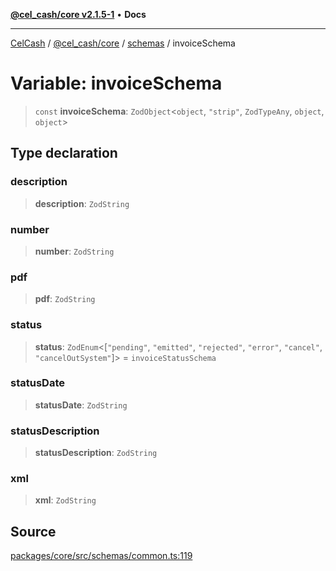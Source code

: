 [**@cel_cash/core v2.1.5-1**](../../README.md) • **Docs**

***

[CelCash](../../../../README.md) / [@cel\_cash/core](../../README.md) / [schemas](../README.md) / invoiceSchema

# Variable: invoiceSchema

> `const` **invoiceSchema**: `ZodObject`\<`object`, `"strip"`, `ZodTypeAny`, `object`, `object`\>

## Type declaration

### description

> **description**: `ZodString`

### number

> **number**: `ZodString`

### pdf

> **pdf**: `ZodString`

### status

> **status**: `ZodEnum`\<[`"pending"`, `"emitted"`, `"rejected"`, `"error"`, `"cancel"`, `"cancelOutSystem"`]\> = `invoiceStatusSchema`

### statusDate

> **statusDate**: `ZodString`

### statusDescription

> **statusDescription**: `ZodString`

### xml

> **xml**: `ZodString`

## Source

[packages/core/src/schemas/common.ts:119](https://github.com/Pyxlab/celcash/blob/9dbc7013720b05f34ded33140fbf1d827b403eea/packages/core/src/schemas/common.ts#L119)
